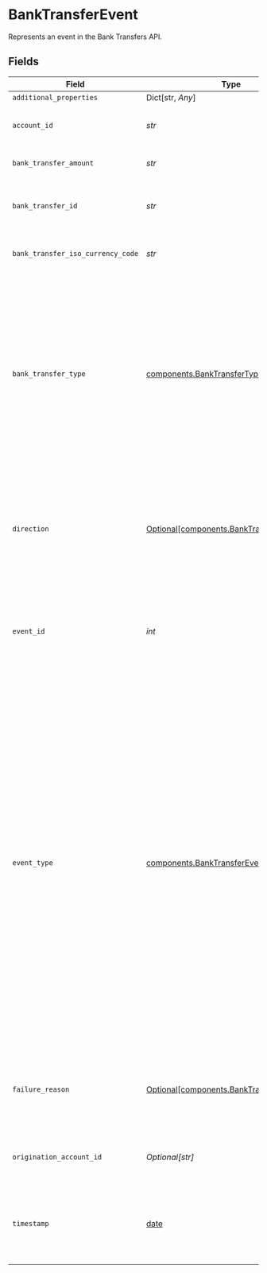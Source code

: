 # BankTransferEvent

Represents an event in the Bank Transfers API.


## Fields

| Field                                                                                                                                                                                                                                                                                                                                                               | Type                                                                                                                                                                                                                                                                                                                                                                | Required                                                                                                                                                                                                                                                                                                                                                            | Description                                                                                                                                                                                                                                                                                                                                                         |
| ------------------------------------------------------------------------------------------------------------------------------------------------------------------------------------------------------------------------------------------------------------------------------------------------------------------------------------------------------------------- | ------------------------------------------------------------------------------------------------------------------------------------------------------------------------------------------------------------------------------------------------------------------------------------------------------------------------------------------------------------------- | ------------------------------------------------------------------------------------------------------------------------------------------------------------------------------------------------------------------------------------------------------------------------------------------------------------------------------------------------------------------- | ------------------------------------------------------------------------------------------------------------------------------------------------------------------------------------------------------------------------------------------------------------------------------------------------------------------------------------------------------------------- |
| `additional_properties`                                                                                                                                                                                                                                                                                                                                             | Dict[str, *Any*]                                                                                                                                                                                                                                                                                                                                                    | :heavy_minus_sign:                                                                                                                                                                                                                                                                                                                                                  | N/A                                                                                                                                                                                                                                                                                                                                                                 |
| `account_id`                                                                                                                                                                                                                                                                                                                                                        | *str*                                                                                                                                                                                                                                                                                                                                                               | :heavy_check_mark:                                                                                                                                                                                                                                                                                                                                                  | The account ID associated with the bank transfer.                                                                                                                                                                                                                                                                                                                   |
| `bank_transfer_amount`                                                                                                                                                                                                                                                                                                                                              | *str*                                                                                                                                                                                                                                                                                                                                                               | :heavy_check_mark:                                                                                                                                                                                                                                                                                                                                                  | The bank transfer amount.                                                                                                                                                                                                                                                                                                                                           |
| `bank_transfer_id`                                                                                                                                                                                                                                                                                                                                                  | *str*                                                                                                                                                                                                                                                                                                                                                               | :heavy_check_mark:                                                                                                                                                                                                                                                                                                                                                  | Plaid’s unique identifier for a bank transfer.                                                                                                                                                                                                                                                                                                                      |
| `bank_transfer_iso_currency_code`                                                                                                                                                                                                                                                                                                                                   | *str*                                                                                                                                                                                                                                                                                                                                                               | :heavy_check_mark:                                                                                                                                                                                                                                                                                                                                                  | The currency of the bank transfer amount.                                                                                                                                                                                                                                                                                                                           |
| `bank_transfer_type`                                                                                                                                                                                                                                                                                                                                                | [components.BankTransferType](../../models/shared/banktransfertype.md)                                                                                                                                                                                                                                                                                              | :heavy_check_mark:                                                                                                                                                                                                                                                                                                                                                  | The type of bank transfer. This will be either `debit` or `credit`.  A `debit` indicates a transfer of money into the origination account; a `credit` indicates a transfer of money out of the origination account.                                                                                                                                                 |
| `direction`                                                                                                                                                                                                                                                                                                                                                         | [Optional[components.BankTransferDirection]](../../models/shared/banktransferdirection.md)                                                                                                                                                                                                                                                                          | :heavy_check_mark:                                                                                                                                                                                                                                                                                                                                                  | Indicates the direction of the transfer: `outbound` for API-initiated transfers, or `inbound` for payments received by the FBO account.                                                                                                                                                                                                                             |
| `event_id`                                                                                                                                                                                                                                                                                                                                                          | *int*                                                                                                                                                                                                                                                                                                                                                               | :heavy_check_mark:                                                                                                                                                                                                                                                                                                                                                  | Plaid’s unique identifier for this event. IDs are sequential unsigned 64-bit integers.                                                                                                                                                                                                                                                                              |
| `event_type`                                                                                                                                                                                                                                                                                                                                                        | [components.BankTransferEventType](../../models/shared/banktransfereventtype.md)                                                                                                                                                                                                                                                                                    | :heavy_check_mark:                                                                                                                                                                                                                                                                                                                                                  | The type of event that this bank transfer represents.<br/><br/>`pending`: A new transfer was created; it is in the pending state.<br/><br/>`cancelled`: The transfer was cancelled by the client.<br/><br/>`failed`: The transfer failed, no funds were moved.<br/><br/>`posted`: The transfer has been successfully submitted to the payment network.<br/><br/>`reversed`: A posted transfer was reversed. |
| `failure_reason`                                                                                                                                                                                                                                                                                                                                                    | [Optional[components.BankTransferFailure]](../../models/shared/banktransferfailure.md)                                                                                                                                                                                                                                                                              | :heavy_check_mark:                                                                                                                                                                                                                                                                                                                                                  | The failure reason if the type of this transfer is `"failed"` or `"reversed"`. Null value otherwise.                                                                                                                                                                                                                                                                |
| `origination_account_id`                                                                                                                                                                                                                                                                                                                                            | *Optional[str]*                                                                                                                                                                                                                                                                                                                                                     | :heavy_check_mark:                                                                                                                                                                                                                                                                                                                                                  | The ID of the origination account that this balance belongs to.                                                                                                                                                                                                                                                                                                     |
| `timestamp`                                                                                                                                                                                                                                                                                                                                                         | [date](https://docs.python.org/3/library/datetime.html#date-objects)                                                                                                                                                                                                                                                                                                | :heavy_check_mark:                                                                                                                                                                                                                                                                                                                                                  | The datetime when this event occurred. This will be of the form `2006-01-02T15:04:05Z`.                                                                                                                                                                                                                                                                             |
